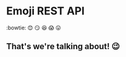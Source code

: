 # Emoji REST API
:bowtie: :blush: :smirk: :satisfied: :scream: :stuck_out_tongue:

## That's we're talking about! :wink:
